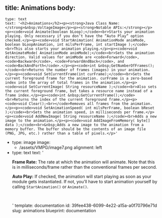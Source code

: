 title: Animations
body:
  -
    type: text
    text: '<h2>Animations</h2><p><strong>Java Class Name: </strong>&nbsp;VoltageImage</p><p><strong>Notable APIs:</strong></p><p><code>void Animate(boolean bLoop);</code><br>Starts your animation playing. Only necessary if you don’t have the “Auto Play” option checked.</p><p><code>void StartAnimation( AnimationMode animMode, boolean bLoopAnimation, int milsPerFrame, int startImage );</code><br>This also starts your animation playing.</p><p><code>void SetAnimateMode( AnimationMode animMode);</code><br>Sets the animation direction. Valid values for animMode are <code>Forward</code>, <code>Backward</code>, <code>ForwardAndBack</code>, and <code>BackAndForth</code>.</p><p><code>int &nbsp;GetNumberOfFrames();</code><br>Returns the number of frames (images) in your animation.</p><p><code>void SetCurrentFrame(int curFrame);</code><br>Sets the current foreground frame for the animation. curFrame is a zero-based index into the array of total frames in the animation.</p><p><code>void SetCurrentImage( String resourceName );</code><br>Also sets the current foreground frame, but takes a resource name instead of a frame index.</p><p><code>int &nbsp;GetCurrentFrame();</code><br>Returns the index of the current foreground frame.</p><p><code>void Clear();<br></code>Removes all frames from the animation.</p><p><code>void SetAnimationSpeed( int milsPerFrame, boolean bReset );</code><br>Sets the animation speed, in milliseconds per frame.</p><p><code>void AddNewImage( String resourceName );</code><br>Adds a new image to the animation.</p><p><code>void AddImageFromMemory( byte[] data );</code><br>&nbsp;Adds a new image to the animation from a memory buffer. The buffer should be the contents of an image file (PNG, JPG, etc.) rather than a table of pixels.</p>'
  -
    type: image
    image:
      - /assets/VMPG/image7.png
    alignment: left
  -
    type: text
    text: '<p><strong>Frame Rate:</strong> The rate at which the animation will animate. Note that this is in milliseconds/frame rather than the conventional frames per second.</p><p><strong>Auto Play:</strong> If checked, the animation will start playing as soon as your module gets instantiated. If not, you’ll have to start animation yourself by calling <code>StartAnimation()</code> or <code>Animate()</code>.</p><p><br></p>'
template: documentation
id: 39fee438-6099-4e22-a15a-a0f70796e71d
slug: animations
blueprint: documentation
